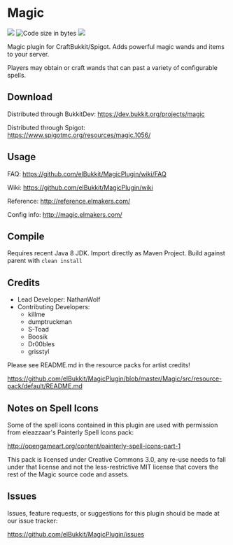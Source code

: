 Magic
========


[![](https://discord.com/api/guilds/580099743875727363/widget.png)](https://discord.elmakers.com "Discord")
![](https://img.shields.io/github/languages/code-size/elBukkit/MagicPlugin.svg "Code size in bytes")
[![](https://img.shields.io/github/license/elBukkit/MagicPlugin.svg)](https://github.com/elBukkit/MagicPlugin/blob/master/LICENSE "License")

Magic plugin for CraftBukkit/Spigot. Adds powerful magic wands and items to your server.

Players may obtain or craft wands that can past a variety of configurable spells.

## Download

Distributed through BukkitDev: https://dev.bukkit.org/projects/magic

Distributed through Spigot: https://www.spigotmc.org/resources/magic.1056/

## Usage

FAQ: https://github.com/elBukkit/MagicPlugin/wiki/FAQ

Wiki: https://github.com/elBukkit/MagicPlugin/wiki

Reference: http://reference.elmakers.com/

Config info: http://magic.elmakers.com/

## Compile

Requires recent Java 8 JDK. Import directly as Maven Project. Build against parent with `clean install`

## Credits

- Lead Developer: NathanWolf
- Contributing Developers:
  - killme
  - dumptruckman
  - S-Toad
  - Boosik
  - Dr00bles
  - grisstyl

Please see README.md in the resource packs for artist credits!

https://github.com/elBukkit/MagicPlugin/blob/master/Magic/src/resource-pack/default/README.md

## Notes on Spell Icons

Some of the spell icons contained in this plugin are used with permission from eleazzaar's Painterly Spell Icons pack:

http://opengameart.org/content/painterly-spell-icons-part-1

This pack is licensed under Creative Commons 3.0, any re-use needs to fall under that license and 
not the less-restrictive MIT license that covers the rest of the Magic source code and assets.

## Issues

Issues, feature requests, or suggestions for this plugin should be made at our issue tracker:

https://github.com/elBukkit/MagicPlugin/issues
